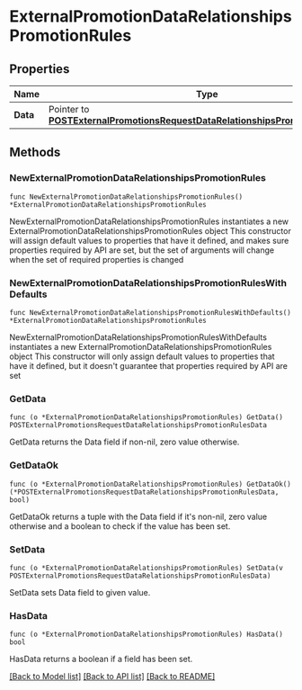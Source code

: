 # ExternalPromotionDataRelationshipsPromotionRules

## Properties

Name | Type | Description | Notes
------------ | ------------- | ------------- | -------------
**Data** | Pointer to [**POSTExternalPromotionsRequestDataRelationshipsPromotionRulesData**](POSTExternalPromotionsRequestDataRelationshipsPromotionRulesData.md) |  | [optional] 

## Methods

### NewExternalPromotionDataRelationshipsPromotionRules

`func NewExternalPromotionDataRelationshipsPromotionRules() *ExternalPromotionDataRelationshipsPromotionRules`

NewExternalPromotionDataRelationshipsPromotionRules instantiates a new ExternalPromotionDataRelationshipsPromotionRules object
This constructor will assign default values to properties that have it defined,
and makes sure properties required by API are set, but the set of arguments
will change when the set of required properties is changed

### NewExternalPromotionDataRelationshipsPromotionRulesWithDefaults

`func NewExternalPromotionDataRelationshipsPromotionRulesWithDefaults() *ExternalPromotionDataRelationshipsPromotionRules`

NewExternalPromotionDataRelationshipsPromotionRulesWithDefaults instantiates a new ExternalPromotionDataRelationshipsPromotionRules object
This constructor will only assign default values to properties that have it defined,
but it doesn't guarantee that properties required by API are set

### GetData

`func (o *ExternalPromotionDataRelationshipsPromotionRules) GetData() POSTExternalPromotionsRequestDataRelationshipsPromotionRulesData`

GetData returns the Data field if non-nil, zero value otherwise.

### GetDataOk

`func (o *ExternalPromotionDataRelationshipsPromotionRules) GetDataOk() (*POSTExternalPromotionsRequestDataRelationshipsPromotionRulesData, bool)`

GetDataOk returns a tuple with the Data field if it's non-nil, zero value otherwise
and a boolean to check if the value has been set.

### SetData

`func (o *ExternalPromotionDataRelationshipsPromotionRules) SetData(v POSTExternalPromotionsRequestDataRelationshipsPromotionRulesData)`

SetData sets Data field to given value.

### HasData

`func (o *ExternalPromotionDataRelationshipsPromotionRules) HasData() bool`

HasData returns a boolean if a field has been set.


[[Back to Model list]](../README.md#documentation-for-models) [[Back to API list]](../README.md#documentation-for-api-endpoints) [[Back to README]](../README.md)


